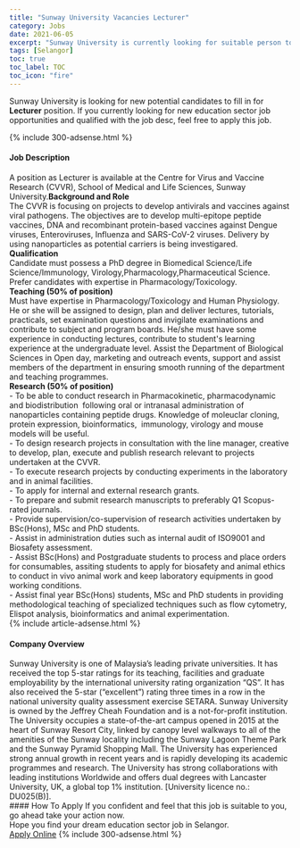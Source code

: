 ```yaml
---
title: "Sunway University Vacancies Lecturer" 
category: Jobs 
date: 2021-06-05 
excerpt: "Sunway University is currently looking for suitable person to fill in the Lecturer which positioned at Selangor" 
tags: [Selangor] 
toc: true 
toc_label: TOC 
toc_icon: "fire" 
--- 
```


<p>Sunway University is looking for new potential candidates to fill in for <b>Lecturer</b> position. If you currently looking for new education sector job opportunities and qualified with the job desc, feel free to apply this job.
</p>{% include 300-adsense.html %} 
<div><div><h4>Job Description</h4></div><div><div><span><div><div>A position as Lecturer is available at the Centre for Virus and Vaccine Research (CVVR), School of Medical and Life Sciences, Sunway University.<strong>Background and Role</strong><div>The CVVR is focusing on projects to develop antivirals and vaccines against viral pathogens. The objectives are to develop multi-epitope peptide vaccines, DNA and recombinant protein-based vaccines against Dengue viruses, Enteroviruses, Influenza and SARS-CoV-2 viruses. Delivery by using nanoparticles as potential carriers is being investigared.</div><div><strong>Qualification</strong></div>Candidate must possess a PhD degree in Biomedical Science/Life Science/Immunology, Virology,Pharmacology,Pharmaceutical Science. Prefer candidates with expertise in Pharmacology/Toxicology.<div><strong>Teaching (50% of position)</strong></div><div>Must have expertise in Pharmacology/Toxicology and Human Physiology. He or she will be assigned to design, plan and deliver lectures, tutorials, practicals, set examination questions and invigilate examinations and contribute to subject and program boards. He/she must have some experience in conducting lectures, contribute to student's learning experience at the undergraduate level. Assist the Department of Biological Sciences in Open day, marketing and outreach events, support and assist members of the department in ensuring smooth running of the department and teaching programmes.</div><strong>Research (50% of position)</strong><div>- To be able to conduct research in Pharmacokinetic, pharmacodynamic and biodistribution&#160; following oral or intranasal administration of nanoparticles containing peptide drugs. Knowledge of moleuclar cloning, protein expression, bioinformatics,&#160; immunology, virology and mouse models will be useful.</div>- To design research projects in consultation with the line manager, creative to develop, plan, execute and publish research relevant to projects undertaken at the CVVR.<div>- To execute research projects by conducting experiments in the laboratory and in animal facilities.</div>- To apply for internal and external research grants.<div>- To prepare and submit research manuscripts to preferably Q1 Scopus-rated journals.</div>- Provide supervision/co-supervision of research activities undertaken by BSc(Hons), MSc and PhD students.<div>- Assist in administration duties such as internal audit of ISO9001 and Biosafety assessment.</div>- Assist BSc(Hons) and Postgraduate students to process and place orders for consumables, assiting students to apply for biosafety and animal ethics to conduct in vivo animal work and keep laboratory equipments in good working conditions.<div>- Assist final year BSc(Hons) students, MSc and PhD students in providing methodological teaching of specialized techniques such as flow cytometry, Elispot analysis, bioinformatics and animal experimentation.</div></div></div></span></div></div></div> 
{% include article-adsense.html %} 
<div><div><h4>Company Overview</h4></div><div><div><span><div><div>
<div>
<div>
			Sunway University is one of Malaysia&#8217;s leading private universities. It has received the top 5-star ratings for its teaching, facilities and graduate employability by the international university rating organization &#8220;QS&#8221;. It has also received the 5-star (&#8220;excellent&#8221;) rating three times in a row in the national university quality assessment exercise SETARA. Sunway University is owned by the Jeffrey Cheah Foundation and is a not-for-profit institution. The University occupies a state-of-the-art campus opened in 2015 at the heart of Sunway Resort City, linked by canopy level walkways to all of the amenities of the Sunway locality including the Sunway Lagoon Theme Park and the Sunway Pyramid Shopping Mall. The University has experienced strong annual growth in recent years and is rapidly developing its academic programmes and research. The University has strong collaborations with leading institutions Worldwide and offers dual degrees with Lancaster University, UK, a global top 1% institution. [University licence no.: DU025(B)].</div>
</div>
</div></div></span></div></div></div> 
#### How To Apply 
If you confident and feel that this job is suitable to you, go ahead take your action now. <br/> 
Hope you find your dream education sector job in Selangor. <br/> 
<a href="https://www.jobstreet.com.my/en/job/lecturer-4578796?jobId=jobstreet-my-job-4578796" class="btn btn--info" target="_blank" rel="nofollow noopenner">Apply Online</a> 
{% include 300-adsense.html %} 